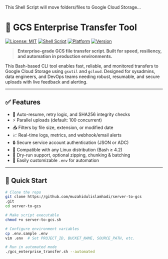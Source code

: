 This Shell Script will move folders/files to Google Cloud Storage...

# 🚀 GCS Enterprise Transfer Tool

[![License: MIT](https://img.shields.io/badge/License-MIT-yellow.svg)](https://opensource.org/licenses/MIT)
[![Shell Script](https://img.shields.io/badge/Shell-Bash-green.svg)](https://www.gnu.org/software/bash/)
[![Platform](https://img.shields.io/badge/Platform-Linux%20%7C%20Ubuntu%20%7C%20CentOS%20%7C%20Debian-blue.svg)](#supported-platforms)
[![Version](https://img.shields.io/badge/Version-3.0.0-brightgreen.svg)](#changelog)

> **Enterprise-grade GCS file transfer script. Built for speed, resiliency, and automation in production environments.**

This Bash-based CLI tool enables fast, reliable, and monitored transfers to Google Cloud Storage using `gsutil` and `gcloud`. Designed for sysadmins, data engineers, and DevOps teams needing robust, resumable, and secure uploads with live feedback and alerting.

---

## ✅ Features

- 🔄 Auto-resume, retry logic, and SHA256 integrity checks
- ⚡ Parallel uploads (default: 100 concurrent)
- 📤 Filters by file size, extension, or modified date
- 📈 Real-time logs, metrics, and webhook/email alerts
- 🔒 Secure service account authentication (JSON or ADC)
- 🧰 Compatible with any Linux distribution (Bash ≥ 4.2)
- 🧪 Dry-run support, optional zipping, chunking & batching
- 🔧 Easily customizable `.env` for automation

---

## 🚀 Quick Start

```bash
# Clone the repo
git clone https://github.com/muzahidulislamhadi/server-to-gcs
.git
cd server-to-gcs

# Make script executable
chmod +x server-to-gcs.sh

# Configure environment variables
cp .env.sample .env
vim .env  # Set PROJECT_ID, BUCKET_NAME, SOURCE_PATH, etc.

# Run in automated mode
./gcs_enterprise_transfer.sh --automated
